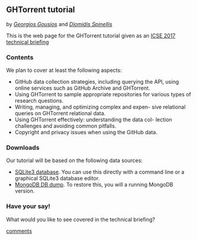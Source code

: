 ## GHTorrent tutorial

by _[Georgios Gousios](http://gousios.org)_ and _[Diomidis Spinellis](http://spinellis.gr)_

This is the web page for the GHTorrent tutorial given as an [ICSE 2017 technical briefing]()

### Contents

We plan to cover at least the following aspects:

* GitHub data collection strategies, including querying the API, using online services such as GitHub Archive and GHTorrent.
* Using GHTorrent to sample appropriate repositories for various types of research questions.
* Writing, managing, and optimizing complex and expen- sive relational queries on GHTorrent relational data.
* Using GHTorrent effectively: understanding the data col- lection challenges and avoiding common pitfalls.
* Copyright and privacy issues when using the GitHub data.

### Downloads

Our tutorial will be based on the following data sources:

* [SQLite3 database](https://github.com/ghtorrent/tutorial/blob/master/rxjs-ghtorrent.db). You can use this directly with a command line or a graphical SQLite3 database editor.
* [MongoDB DB dump](https://github.com/ghtorrent/tutorial/blob/master/rxjs-mongo.tar.gz). To restore this, you will a running MongoDB version.

### Have your say!

What would you like to see covered in the technical briefing?

<div id="disqus_thread"></div>
<script type="text/javascript">
var disqus_shortname = 'ghtorrent'; 
/* * * DON'T EDIT BELOW THIS LINE * * */
(function() {
 var dsq = document.createElement('script');
 dsq.type = 'text/javascript'; dsq.async = true;
 dsq.src = '//' + disqus_shortname +
 '.disqus.com/embed.js';
 (document.getElementsByTagName('head')[0]
  ||
  document.getElementsByTagName('body')[0]).appendChild(dsq);
 })();
</script>
<a href="http://disqus.com" class="dsq-brlink">comments</a>
